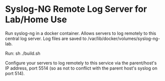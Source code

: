 # Syslog-NG Remote Log Server for Lab/Home Use #

Run syslog-ng in a docker container. Allows servers to log remotely to this central log server. Log files are saved to 
/var/lib/docker/volumes/syslog-ng-lab. 

Run:  sh ./build.sh

Configure your servers to log remotely to this service via the parent/host's IP address, port 5514 (so as not to conflict
with the parent host's syslog on port 514).

